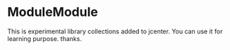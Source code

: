 # ModuleModule
This is experimental library collections added to jcenter. You can use it for learning purpose. thanks.
